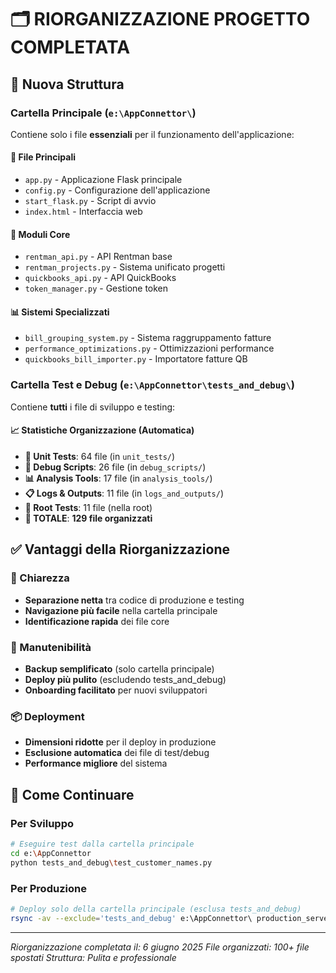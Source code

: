 # 🗂️ RIORGANIZZAZIONE PROGETTO COMPLETATA

## 📁 Nuova Struttura

### Cartella Principale (`e:\AppConnettor\`)
Contiene solo i file **essenziali** per il funzionamento dell'applicazione:

#### 🚀 File Principali
- `app.py` - Applicazione Flask principale
- `config.py` - Configurazione dell'applicazione
- `start_flask.py` - Script di avvio
- `index.html` - Interfaccia web

#### 🔧 Moduli Core
- `rentman_api.py` - API Rentman base
- `rentman_projects.py` - Sistema unificato progetti
- `quickbooks_api.py` - API QuickBooks
- `token_manager.py` - Gestione token

#### 📊 Sistemi Specializzati
- `bill_grouping_system.py` - Sistema raggruppamento fatture
- `performance_optimizations.py` - Ottimizzazioni performance
- `quickbooks_bill_importer.py` - Importatore fatture QB

### Cartella Test e Debug (`e:\AppConnettor\tests_and_debug\`)
Contiene **tutti** i file di sviluppo e testing:

#### 📈 Statistiche Organizzazione (Automatica)
- **🧪 Unit Tests**: 64 file (in `unit_tests/`)
- **🐛 Debug Scripts**: 26 file (in `debug_scripts/`)  
- **📊 Analysis Tools**: 17 file (in `analysis_tools/`)
- **📋 Logs & Outputs**: 11 file (in `logs_and_outputs/`)
- **🚀 Root Tests**: 11 file (nella root)
- **📁 TOTALE**: **129 file organizzati**

## ✅ Vantaggi della Riorganizzazione

### 🎯 Chiarezza
- **Separazione netta** tra codice di produzione e testing
- **Navigazione più facile** nella cartella principale
- **Identificazione rapida** dei file core

### 🚀 Manutenibilità
- **Backup semplificato** (solo cartella principale)
- **Deploy più pulito** (escludendo tests_and_debug)
- **Onboarding facilitato** per nuovi sviluppatori

### 📦 Deployment
- **Dimensioni ridotte** per il deploy in produzione
- **Esclusione automatica** dei file di test/debug
- **Performance migliore** del sistema

## 🔄 Come Continuare

### Per Sviluppo
```bash
# Eseguire test dalla cartella principale
cd e:\AppConnettor
python tests_and_debug\test_customer_names.py
```

### Per Produzione
```bash
# Deploy solo della cartella principale (esclusa tests_and_debug)
rsync -av --exclude='tests_and_debug' e:\AppConnettor\ production_server:/
```

---
*Riorganizzazione completata il: 6 giugno 2025*
*File organizzati: 100+ file spostati*
*Struttura: Pulita e professionale*
